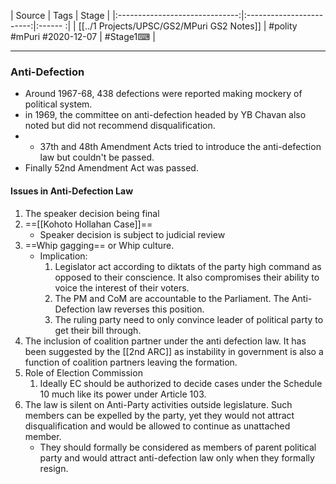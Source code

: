 |             Source             |           Tags           | Stage |
|:------------------------------:|:------------------------:|:------ :|
| [[../1 Projects/UPSC/GS2/MPuri GS2 Notes]] | #polity #mPuri #2020-12-07 | #Stage1⌨  | 

---
### Anti-Defection
- Around 1967-68, 438 defections were reported making mockery of political system.
- in 1969, the committee on anti-defection headed by YB Chavan also noted but did not recommend disqualification.
- - 37th and 48th Amendment Acts tried to introduce the anti-defection law but couldn't be passed.
- Finally 52nd Amendment Act was passed.

#### Issues in Anti-Defection Law
1. The speaker decision being final
2. ==[[Kohoto Hollahan Case]]==
	- Speaker decision is subject to judicial review
3. ==Whip gagging== or Whip culture.
	-  Implication:
		1. Legislator act according to diktats of the party high command as opposed to their conscience. It also compromises their ability to voice the interest of their voters.
		2. The PM and CoM are accountable to the Parliament. The Anti-Defection law reverses this position.
		3. The ruling party need to only convince leader of political party to get their bill through.  
4. The inclusion of coalition partner under the anti defection law. It has been suggested by the [[2nd ARC]] as instability in government is also a function of coalition partners leaving the formation.
5. Role of Election Commission
	1. Ideally EC should be authorized to decide cases under the Schedule 10 much like its power under Article 103.
6. The law is silent on Anti-Party activities outside legislature. Such members can be expelled by the party, yet they would not attract disqualification and would be allowed to continue as unattached member.
	- They should formally be considered as members of parent political party and would attract anti-defection law only when they formally resign.
